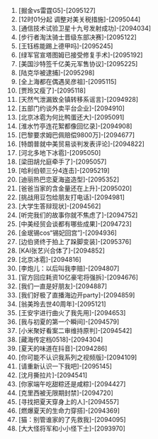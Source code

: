 
1. [掘金vs雷霆G5]-[2095127]
1. [12时01分起 调整对美关税措施]-[2095044]
1. [通信技术试验卫星十九号发射成功]-[2094034]
1. [步行者淘汰骑士晋级东部决赛]-[2095122]
1. [王钰栋能踢上德甲吗]-[2095245]
1. [绿军官宣塔图姆已接受修复手术]-[2095192]
1. [美国沙特签千亿美元军售协议]-[2095225]
1. [陆克华被逮捕]-[2095298]
1. [全上海都在偶遇吴彦祖]-[2095115]
1. [贾玲又瘦了]-[2095118]
1. [天然气泄漏致全镇转移系谣言]-[2094928]
1. [五部门约谈外卖平台企业]-[2094910]
1. [北京冰雹为何比鸭蛋还大]-[2095091]
1. [淮水竹亭连花絮都像回忆录]-[2094908]
1. [巴黎要求姆巴佩赔偿9800万]-[2094677]
1. [特朗普就中美贸易谈判发表评论]-[2094822]
1. [河北多地下冰雹]-[2095050]
1. [梁田胡允庭牵手了]-[2095057]
1. [哈利伯顿三分4连击]-[2095219]
1. [迪丽热巴恋夏海盗造型]-[2095352]
1. [爸爸当家的含金量还在上升]-[2095020]
1. [挑战用豆包给朋友打电话]-[2094981]
1. [大学生答辩现状]-[2094562]
1. [听完我们的故事你就不焦虑了]-[2094752]
1. [中美经贸会谈都有哪些成果]-[2094723]
1. [金珉锡cos“锡妃回宫”]-[2094936]
1. [边伯贤终于拍上了跺脚变装]-[2095376]
1. [KAI张艺兴合体了]-[2094852]
1. [北京冰雹]-[2094816]
1. [李炮儿：以后叫我李赔]-[2094807]
1. [官方回应耗资10亿豪宅将强拆]-[2094676]
1. [我们一直是好朋友]-[2094887]
1. [我们好极了直播海边开party]-[2094859]
1. [翁美玲去世40周年]-[2095121]
1. [王安宇进行曲火了我先用]-[2094653]
1. [我与初夏的第一个瞬间]-[2094579]
1. [小米聚好看案二审维持原判]-[2094542]
1. [藏海传定档0518]-[2094304]
1. [夏天的味道在抖音]-[2094286]
1. [你可能不认识我系列之视频版]-[2094109]
1. [请重新认识一下我吧]-[2095145]
1. [沈月撕拉片]-[2094541]
1. [你家端午吃甜粽还是咸粽]-[2094427]
1. [克里西被无限期封禁]-[2094720]
1. [寻找把夏天穿身上的人]-[2094557]
1. [燃爆夏天的生命力穿搭]-[2094369]
1. [猫：别管谁家的了先救我]-[2094095]
1. [大大怪将军和小小怪下士]-[2093970]